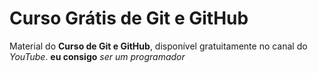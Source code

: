 # Curso Grátis de Git e GitHub
Material do **Curso de Git e GitHub**, disponível gratuitamente no canal do *YouTube*.
**eu consigo** *ser um programador*

